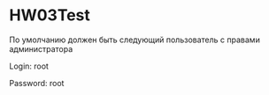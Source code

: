 # HW03Test


По умолчанию должен быть следующий пользователь с правами администратора

Login: root

Password: root
